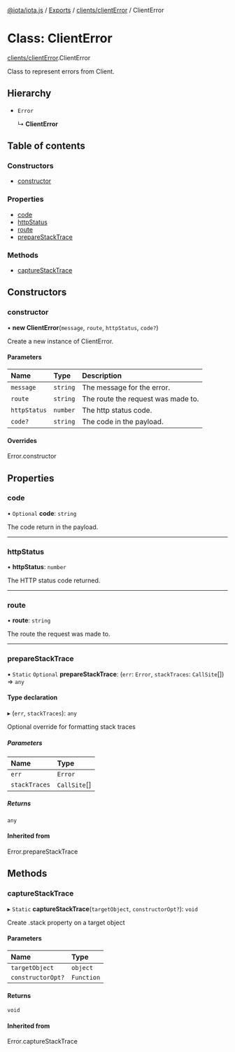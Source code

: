 [@iota/iota.js](../README.md) / [Exports](../modules.md) / [clients/clientError](../modules/clients_clienterror.md) / ClientError

# Class: ClientError

[clients/clientError](../modules/clients_clienterror.md).ClientError

Class to represent errors from Client.

## Hierarchy

- `Error`

  ↳ **ClientError**

## Table of contents

### Constructors

- [constructor](clients_clienterror.clienterror.md#constructor)

### Properties

- [code](clients_clienterror.clienterror.md#code)
- [httpStatus](clients_clienterror.clienterror.md#httpstatus)
- [route](clients_clienterror.clienterror.md#route)
- [prepareStackTrace](clients_clienterror.clienterror.md#preparestacktrace)

### Methods

- [captureStackTrace](clients_clienterror.clienterror.md#capturestacktrace)

## Constructors

### constructor

• **new ClientError**(`message`, `route`, `httpStatus`, `code?`)

Create a new instance of ClientError.

#### Parameters

| Name | Type | Description |
| :------ | :------ | :------ |
| `message` | `string` | The message for the error. |
| `route` | `string` | The route the request was made to. |
| `httpStatus` | `number` | The http status code. |
| `code?` | `string` | The code in the payload. |

#### Overrides

Error.constructor

## Properties

### code

• `Optional` **code**: `string`

The code return in the payload.

___

### httpStatus

• **httpStatus**: `number`

The HTTP status code returned.

___

### route

• **route**: `string`

The route the request was made to.

___

### prepareStackTrace

▪ `Static` `Optional` **prepareStackTrace**: (`err`: `Error`, `stackTraces`: `CallSite`[]) => `any`

#### Type declaration

▸ (`err`, `stackTraces`): `any`

Optional override for formatting stack traces

##### Parameters

| Name | Type |
| :------ | :------ |
| `err` | `Error` |
| `stackTraces` | `CallSite`[] |

##### Returns

`any`

#### Inherited from

Error.prepareStackTrace

## Methods

### captureStackTrace

▸ `Static` **captureStackTrace**(`targetObject`, `constructorOpt?`): `void`

Create .stack property on a target object

#### Parameters

| Name | Type |
| :------ | :------ |
| `targetObject` | `object` |
| `constructorOpt?` | `Function` |

#### Returns

`void`

#### Inherited from

Error.captureStackTrace
